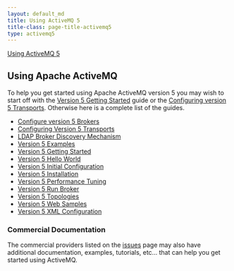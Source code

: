 ```yaml
---
layout: default_md
title: Using ActiveMQ 5 
title-class: page-title-activemq5
type: activemq5
---
```


[Using ActiveMQ 5](using-activemq-5)

Using Apache ActiveMQ
---------------------

To help you get started using Apache ActiveMQ version 5 you may wish to start off with the [Version 5 Getting Started](version-5-getting-started) guide or the [Configuring version 5 Transports](configuring-version-5-transports). Otherwise here is a complete list of the guides.

*   [Configure version 5 Brokers](configure-version-5-brokers)
*   [Configuring Version 5 Transports](configuring-version-5-transports)
*   [LDAP Broker Discovery Mechanism](ldap-broker-discovery-mechanism)
*   [Version 5 Examples](version-5-examples)
*   [Version 5 Getting Started](version-5-getting-started)
*   [Version 5 Hello World](version-5-hello-world)
*   [Version 5 Initial Configuration](version-5-initial-configuration)
*   [Version 5 Installation](version-5-installation)
*   [Version 5 Performance Tuning](version-5-performance-tuning)
*   [Version 5 Run Broker](version-5-run-broker)
*   [Version 5 Topologies](version-5-topologies)
*   [Version 5 Web Samples](version-5-web-samples)
*   [Version 5 XML Configuration](version-5-xml-configuration)

### Commercial Documentation

The commercial providers listed on the [issues](issues) page may also have additional documentation, examples, tutorials, etc... that can help you get started using ActiveMQ.

